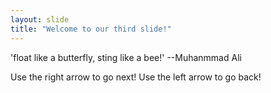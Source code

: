 ```yaml
---
layout: slide
title: "Welcome to our third slide!"
---
```

'float like a butterfly, sting like a bee!' --Muhanmmad Ali

Use the right arrow to go next!
Use the left arrow to go back!

